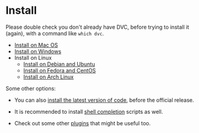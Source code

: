 # Install

Please double check you don't already have DVC, before trying to install it
(again), with a command like `which dvc`.

- [Install on Mac OS](/doc/user-guide/install/macos)
- [Install on Windows](/doc/user-guide/install/windows)
- Install on Linux
  - [Install on Debian and Ubuntu](/doc/user-guide/install/linux/debian)
  - [Install on Fedora and CentOS](/doc/user-guide/install/linux/fedora)
  - [Install on Arch Linux](/doc/user-guide/install/linux/arch)

Some other options:

- You can also
  [install the latest version of code](/doc/user-guide/install/extra/code),
  before the official release.

- It is recommended to install
  [shell completion](/doc/user-guide/install/extra/completion) scripts as well.

- Check out some other [plugins](/doc/user-guide/install/extra/plugins) that
  might be useful too.
